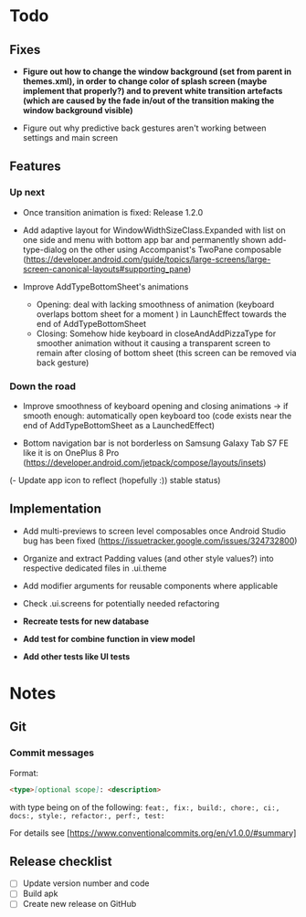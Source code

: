 # Todo

## Fixes

- **Figure out how to change the window background (set from parent in themes.xml), in order to change
  color of splash screen (maybe implement that properly?) and to prevent white transition artefacts
  (which are caused by the fade in/out of the transition making the window background visible)**

- Figure out why predictive back gestures aren't working between settings and main screen

## Features

### Up next

- Once transition animation is fixed: Release 1.2.0

- Add adaptive layout for WindowWidthSizeClass.Expanded with list on one side and 
  menu with bottom app bar and permanently shown add-type-dialog on the other
  using Accompanist's TwoPane composable
  (https://developer.android.com/guide/topics/large-screens/large-screen-canonical-layouts#supporting_pane)

- Improve AddTypeBottomSheet's animations
  - Opening: deal with lacking smoothness of animation (keyboard overlaps bottom sheet for a
    moment ) in LaunchEffect towards the end of AddTypeBottomSheet
  - Closing: Somehow hide keyboard in closeAndAddPizzaType for smoother animation without it
    causing a transparent screen to remain after closing of bottom sheet (this screen can be
    removed via back gesture)

### Down the road

- Improve smoothness of keyboard opening and closing animations → if smooth enough: automatically
  open keyboard too (code exists near the end of AddTypeBottomSheet as a LaunchedEffect)

- Bottom navigation bar is not borderless on Samsung Galaxy Tab S7 FE like it is on OnePlus 8 Pro (https://developer.android.com/jetpack/compose/layouts/insets)

(- Update app icon to reflect (hopefully :)) stable status)

## Implementation

- Add multi-previews to screen level composables once Android Studio bug has been fixed 
  (https://issuetracker.google.com/issues/324732800)

- Organize and extract Padding values (and other style values?) into respective dedicated files in .ui.theme

- Add modifier arguments for reusable components where applicable

- Check .ui.screens for potentially needed refactoring

- **Recreate tests for new database**
- **Add test for combine function in view model**
- **Add other tests like UI tests**

# Notes

## Git

### Commit messages

Format:

```markdown
<type>[optional scope]: <description>
```

with type being on of the
following: `feat:, fix:, build:, chore:, ci:, docs:, style:, refactor:, perf:, test:`

For details see [https://www.conventionalcommits.org/en/v1.0.0/#summary]

## Release checklist

- [ ] Update version number and code
- [ ] Build apk
- [ ] Create new release on GitHub